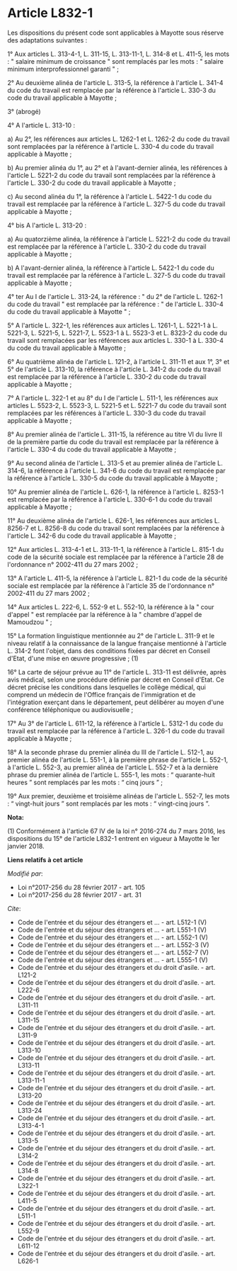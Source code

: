 # Article L832-1

Les dispositions du présent code sont applicables à Mayotte sous réserve des adaptations suivantes :

1° Aux articles L. 313-4-1, L. 311-15, L. 313-11-1, L. 314-8 et L. 411-5, les mots : " salaire minimum de croissance " sont
remplacés par les mots : " salaire minimum interprofessionnel garanti " ;

2° Au deuxième alinéa de l'article L. 313-5, la référence à l'article L. 341-4 du code du travail est remplacée par la
référence à l'article L. 330-3 du code du travail applicable à Mayotte ;

3° (abrogé)

4° A l'article L. 313-10 :

a) Au 2°, les références aux articles L. 1262-1 et L. 1262-2 du code du travail sont remplacées par la référence à l'article
L. 330-4 du code du travail applicable à Mayotte ;

b) Au premier alinéa du 1°, au 2° et à l'avant-dernier alinéa, les références à l'article L. 5221-2 du code du travail sont
remplacées par la référence à l'article L. 330-2 du code du travail applicable à Mayotte ;

c) Au second alinéa du 1°, la référence à l'article L. 5422-1 du code du travail est remplacée par la référence à l'article
L. 327-5 du code du travail applicable à Mayotte ;

4° bis A l'article L. 313-20 :

a) Au quatorzième alinéa, la référence à l'article L. 5221-2 du code du travail est remplacée par la référence à l'article L.
330-2 du code du travail applicable à Mayotte ;

b) A l'avant-dernier alinéa, la référence à l'article L. 5422-1 du code du travail est remplacée par la référence à l'article
L. 327-5 du code du travail applicable à Mayotte ;

4° ter Au I de l'article L. 313-24, la référence : " du 2° de l'article L. 1262-1 du code du travail " est remplacée par la
référence : " de l'article L. 330-4 du code du travail applicable à Mayotte " ;

5° A l'article L. 322-1, les références aux articles L. 1261-1, L. 5221-1 à L. 5221-3, L. 5221-5, L. 5221-7, L. 5523-1 à L.
5523-3 et L. 8323-2 du code du travail sont remplacées par les références aux articles L. 330-1 à L. 330-4 du code du travail
applicable à Mayotte ;

6° Au quatrième alinéa de l'article L. 121-2, à l'article L. 311-11 et aux 1°, 3° et 5° de l'article L. 313-10, la référence
à l'article L. 341-2 du code du travail est remplacée par la référence à l'article L. 330-2 du code du travail applicable à
Mayotte ;

7° A l'article L. 322-1 et au 8° du I de l'article L. 511-1, les références aux articles L. 5523-2, L. 5523-3, L. 5221-5 et
L. 5221-7 du code du travail sont remplacées par les références à l'article L. 330-3 du code du travail applicable à
Mayotte ;

8° Au premier alinéa de l'article L. 311-15, la référence au titre VI du livre II de la première partie du code du travail
est remplacée par la référence à l'article L. 330-4 du code du travail applicable à Mayotte ;

9° Au second alinéa de l'article L. 313-5 et au premier alinéa de l'article L. 314-6, la référence à l'article L. 341-6 du
code du travail est remplacée par la référence à l'article L. 330-5 du code du travail applicable à Mayotte ;

10° Au premier alinéa de l'article L. 626-1, la référence à l'article L. 8253-1 est remplacée par la référence à l'article L.
330-6-1 du code du travail applicable à Mayotte ;

11° Au deuxième alinéa de l'article L. 626-1, les références aux articles L. 8256-7 et L. 8256-8 du code du travail sont
remplacées par la référence à l'article L. 342-6 du code du travail applicable à Mayotte ;

12° Aux articles L. 313-4-1 et L. 313-11-1, la référence à l'article L. 815-1 du code de la sécurité sociale est remplacée
par la référence à l'article 28 de l'ordonnance n° 2002-411 du 27 mars 2002 ;

13° A l'article L. 411-5, la référence à l'article L. 821-1 du code de la sécurité sociale est remplacée par la référence à
l'article 35 de l'ordonnance n° 2002-411 du 27 mars 2002 ;

14° Aux articles L. 222-6, L. 552-9 et L. 552-10, la référence à la " cour d'appel " est remplacée par la référence à la "
chambre d'appel de Mamoudzou " ;

15° La formation linguistique mentionnée au 2° de l'article L. 311-9 et le niveau relatif à la connaissance de la langue
française mentionné à l'article L. 314-2 font l'objet, dans des conditions fixées par décret en Conseil d'Etat, d'une mise en
œuvre progressive ; (1)

16° La carte de séjour prévue au 11° de l'article L. 313-11 est délivrée, après avis médical, selon une procédure définie par
décret en Conseil d'Etat. Ce décret précise les conditions dans lesquelles le collège médical, qui comprend un médecin de
l'Office français de l'immigration et de l'intégration exerçant dans le département, peut délibérer au moyen d'une conférence
téléphonique ou audiovisuelle ;

17° Au 3° de l'article L. 611-12, la référence à l'article L. 5312-1 du code du travail est remplacée par la référence à
l'article L. 326-1 du code du travail applicable à Mayotte ;

18° A la seconde phrase du premier alinéa du III de l'article L. 512-1, au premier alinéa de l'article L. 551-1, à la
première phrase de l'article L. 552-1, à l'article L. 552-3, au premier alinéa de l'article L. 552-7 et à la dernière phrase
du premier alinéa de l'article L. 555-1, les mots : “ quarante-huit heures ” sont remplacés par les mots : “ cinq jours ” ;

19° Aux premier, deuxième et troisième alinéas de l'article L. 552-7, les mots : “ vingt-huit jours ” sont remplacés par les
mots : “ vingt-cinq jours ”.

**Nota:**

(1) Conformément à l'article 67 IV de la loi n° 2016-274 du 7 mars 2016, les dispositions du 15° de l'article L832-1 entrent
en vigueur à Mayotte le 1er janvier 2018.

**Liens relatifs à cet article**

_Modifié par_:

  - Loi n°2017-256 du 28 février 2017 - art. 105
  - Loi n°2017-256 du 28 février 2017 - art. 31

_Cite_:

  - Code de l'entrée et du séjour des étrangers et ... - art. L512-1 (V)
  - Code de l'entrée et du séjour des étrangers et ... - art. L551-1 (V)
  - Code de l'entrée et du séjour des étrangers et ... - art. L552-1 (V)
  - Code de l'entrée et du séjour des étrangers et ... - art. L552-3 (V)
  - Code de l'entrée et du séjour des étrangers et ... - art. L552-7 (V)
  - Code de l'entrée et du séjour des étrangers et ... - art. L555-1 (V)
  - Code de l'entrée et du séjour des étrangers et du droit d'asile. - art. L121-2
  - Code de l'entrée et du séjour des étrangers et du droit d'asile. - art. L222-6
  - Code de l'entrée et du séjour des étrangers et du droit d'asile. - art. L311-11
  - Code de l'entrée et du séjour des étrangers et du droit d'asile. - art. L311-15
  - Code de l'entrée et du séjour des étrangers et du droit d'asile. - art. L311-9
  - Code de l'entrée et du séjour des étrangers et du droit d'asile. - art. L313-10
  - Code de l'entrée et du séjour des étrangers et du droit d'asile. - art. L313-11
  - Code de l'entrée et du séjour des étrangers et du droit d'asile. - art. L313-11-1
  - Code de l'entrée et du séjour des étrangers et du droit d'asile. - art. L313-20
  - Code de l'entrée et du séjour des étrangers et du droit d'asile. - art. L313-24
  - Code de l'entrée et du séjour des étrangers et du droit d'asile. - art. L313-4-1
  - Code de l'entrée et du séjour des étrangers et du droit d'asile. - art. L313-5
  - Code de l'entrée et du séjour des étrangers et du droit d'asile. - art. L314-2
  - Code de l'entrée et du séjour des étrangers et du droit d'asile. - art. L314-8
  - Code de l'entrée et du séjour des étrangers et du droit d'asile. - art. L322-1
  - Code de l'entrée et du séjour des étrangers et du droit d'asile. - art. L411-5
  - Code de l'entrée et du séjour des étrangers et du droit d'asile. - art. L511-1
  - Code de l'entrée et du séjour des étrangers et du droit d'asile. - art. L552-9
  - Code de l'entrée et du séjour des étrangers et du droit d'asile. - art. L611-12
  - Code de l'entrée et du séjour des étrangers et du droit d'asile. - art. L626-1
